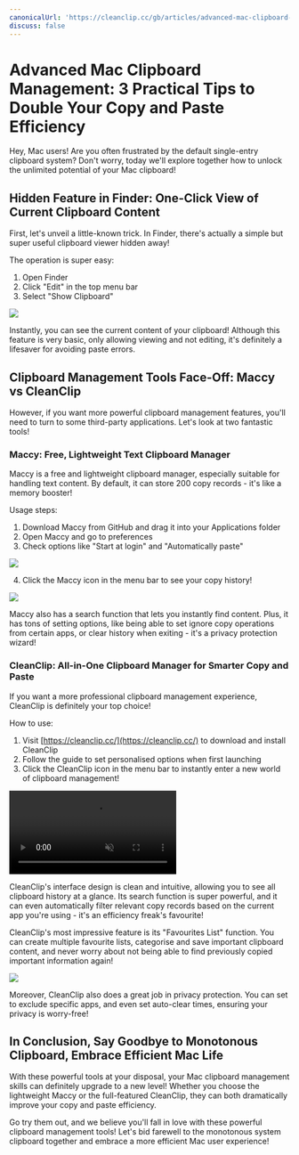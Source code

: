 ```yaml
---
canonicalUrl: 'https://cleanclip.cc/gb/articles/advanced-mac-clipboard-management-tips'
discuss: false
---
```


# Advanced Mac Clipboard Management: 3 Practical Tips to Double Your Copy and Paste Efficiency

Hey, Mac users! Are you often frustrated by the default single-entry clipboard system? Don't worry, today we'll explore together how to unlock the unlimited potential of your Mac clipboard!

## Hidden Feature in Finder: One-Click View of Current Clipboard Content

First, let's unveil a little-known trick. In Finder, there's actually a simple but super useful clipboard viewer hidden away!

The operation is super easy:
1. Open Finder
2. Click "Edit" in the top menu bar
3. Select "Show Clipboard"

![](/images/finder_clipboard.png)

Instantly, you can see the current content of your clipboard! Although this feature is very basic, only allowing viewing and not editing, it's definitely a lifesaver for avoiding paste errors.

## Clipboard Management Tools Face-Off: Maccy vs CleanClip

However, if you want more powerful clipboard management features, you'll need to turn to some third-party applications. Let's look at two fantastic tools!

### Maccy: Free, Lightweight Text Clipboard Manager

Maccy is a free and lightweight clipboard manager, especially suitable for handling text content. By default, it can store 200 copy records - it's like a memory booster!

Usage steps:
1. Download Maccy from GitHub and drag it into your Applications folder
2. Open Maccy and go to preferences
3. Check options like "Start at login" and "Automatically paste"

![](/images/maccy_prefs.png)

4. Click the Maccy icon in the menu bar to see your copy history!

![](/images/maccy_history.png)

Maccy also has a search function that lets you instantly find content. Plus, it has tons of setting options, like being able to set ignore copy operations from certain apps, or clear history when exiting - it's a privacy protection wizard!

### CleanClip: All-in-One Clipboard Manager for Smarter Copy and Paste

If you want a more professional clipboard management experience, CleanClip is definitely your top choice!

How to use:
1. Visit [https://cleanclip.cc/](https://cleanclip.cc/) to download and install CleanClip
2. Follow the guide to set personalised options when first launching
3. Click the CleanClip icon in the menu bar to instantly enter a new world of clipboard management!

<video autoplay muted loop>
    <source src="/videos/quickuse.mp4" type="video/mp4">
    <iframe src="/videos/quickuse.mp4" scrolling="no" border="0" frameborder="0" allow="autoplay; encrypted-media" allowfullscreen></iframe>
</video>

CleanClip's interface design is clean and intuitive, allowing you to see all clipboard history at a glance. Its search function is super powerful, and it can even automatically filter relevant copy records based on the current app you're using - it's an efficiency freak's favourite!

CleanClip's most impressive feature is its "Favourites List" function. You can create multiple favourite lists, categorise and save important clipboard content, and never worry about not being able to find previously copied important information again!

![](/images/cleanclip_lists.png)

Moreover, CleanClip also does a great job in privacy protection. You can set to exclude specific apps, and even set auto-clear times, ensuring your privacy is worry-free!

## In Conclusion, Say Goodbye to Monotonous Clipboard, Embrace Efficient Mac Life

With these powerful tools at your disposal, your Mac clipboard management skills can definitely upgrade to a new level! Whether you choose the lightweight Maccy or the full-featured CleanClip, they can both dramatically improve your copy and paste efficiency.

Go try them out, and we believe you'll fall in love with these powerful clipboard management tools! Let's bid farewell to the monotonous system clipboard together and embrace a more efficient Mac user experience!